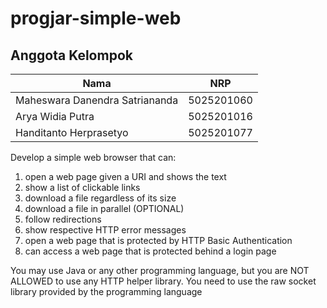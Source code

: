 # progjar-simple-web

## Anggota Kelompok
Nama | NRP
---------- | ----------
Maheswara Danendra Satriananda | 5025201060
Arya Widia Putra | 5025201016
Handitanto Herprasetyo | 5025201077

Develop a simple web browser that can:
  1. open a web page given a URI and shows the text
  2. show a list of clickable links
  3. download a file regardless of its size
  4. download a file in parallel (OPTIONAL)
  5. follow redirections
  6. show respective HTTP error messages
  7. open a web page that is protected by HTTP Basic Authentication
  8. can access a web page that is protected behind a login page

You may use Java or any other programming language, but you are NOT ALLOWED to use any HTTP helper library. You need to use the raw socket library provided by the programming language
